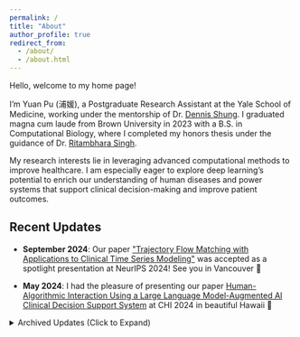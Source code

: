 ```yaml
---
permalink: /
title: "About"
author_profile: true
redirect_from: 
  - /about/
  - /about.html
---
```


Hello, welcome to my home page!

I’m Yuan Pu (浦媛), a Postgraduate Research Assistant at the Yale School of Medicine, working under the mentorship of Dr. [Dennis Shung](https://medicine.yale.edu/profile/dennis-shung/). I graduated magna cum laude from Brown University in 2023 with a B.S. in Computational Biology, where I completed my honors thesis under the guidance of Dr. [Ritambhara Singh](https://ritambharasingh.com/). 

My research interests lie in leveraging advanced computational methods to improve healthcare. I am especially eager to explore deep learning’s potential to enrich our understanding of human diseases and power systems that support clinical decision-making and improve patient outcomes.

<h2> Recent Updates </h2>

- **September 2024**: Our paper ["Trajectory Flow Matching with Applications to Clinical Time Series Modeling"](https://arxiv.org/abs/2410.21154) was accepted as a spotlight presentation at NeurIPS 2024! See you in Vancouver 🎉

- **May 2024**: I had the pleasure of presenting our paper [Human-Algorithmic Interaction Using a Large Language Model-Augmented AI Clinical Decision Support System](https://dl.acm.org/doi/full/10.1145/3613904.3642024) at CHI 2024 in beautiful Hawaii 🌺

<details>
  <summary>Archived Updates (Click to Expand)</summary>

- **May 2023**: I graduated from Brown University with magna cum laude and Computational Biology departmental honors with my thesis [Deep Learning Models with Attention Mechanism for Predicting Gene Expression from Epigenetic Data in Glioblastoma Stem Cells](https://drive.google.com/file/d/1V-XBbWt-CVlA9yB2UEfOJDexYuDYr0B2/preview). I’m deeply thankful to everyone who supported and encouraged me throughout this journey 🐻

</details>
